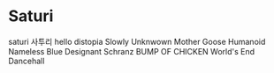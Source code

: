 # Saturi
saturi
사투리
hello distopia
Slowly
Unknwown Mother Goose
Humanoid
Nameless Blue
Designant
Schranz
BUMP OF CHICKEN
World's End Dancehall
